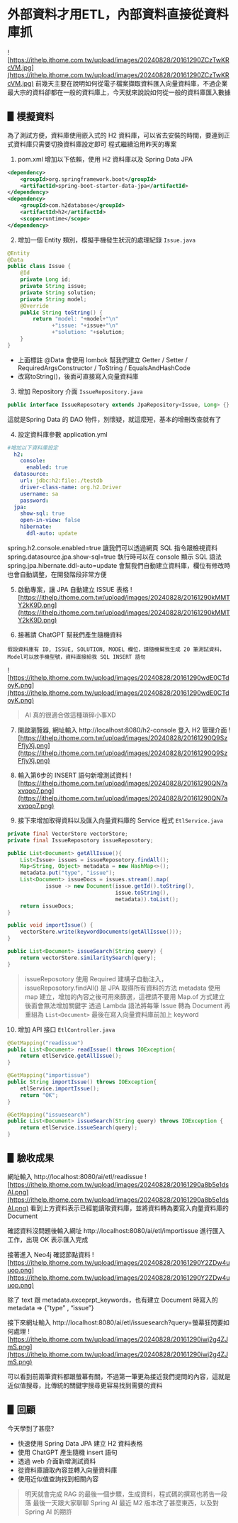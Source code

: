 # 外部資料才用ETL，內部資料直接從資料庫抓
![https://ithelp.ithome.com.tw/upload/images/20240828/20161290ZCzTwKRcVM.jpg](https://ithelp.ithome.com.tw/upload/images/20240828/20161290ZCzTwKRcVM.jpg)
前幾天主要在說明如何從電子檔案擷取資料匯入向量資料庫，不過企業最大宗的資料卻都在一般的資料庫上，今天就來說說如何從一般的資料庫匯入數據

## ▋模擬資料
為了測試方便，資料庫使用嵌入式的 H2 資料庫，可以省去安裝的時間，要連到正式資料庫只需要切換資料庫設定即可
程式繼續沿用昨天的專案
1. pom.xml 增加以下依賴，使用 H2 資料庫以及 Spring Data JPA
```xml
<dependency>
	<groupId>org.springframework.boot</groupId>
	<artifactId>spring-boot-starter-data-jpa</artifactId>
</dependency>
<dependency>
	<groupId>com.h2database</groupId>
	<artifactId>h2</artifactId>
	<scope>runtime</scope>
</dependency>
```

2. 增加一個 Entity 類別，模擬手機發生狀況的處理紀錄 
`Issue.java`
```java
@Entity
@Data
public class Issue {
    @Id
    private Long id;
    private String issue;
    private String solution;
    private String model;
	@Override
	public String toString() {
		return "model: "+model+"\n"
		      +"issue: "+issue+"\n"
			  +"solution: "+solution;
	}
}
```
- 上面標註 @Data 會使用 lombok 幫我們建立 Getter / Setter / RequiredArgsConstructor / ToString / EqualsAndHashCode
- 改寫toString()，後面可直接寫入向量資料庫

3. 增加 Repository 介面 
`IssueRepository.java`
```java
public interface IssueReposotory extends JpaRepository<Issue, Long> {}
```
這就是Spring Data 的 DAO 物件，別懷疑，就這麼短，基本的增刪改查就有了

4. 設定資料庫參數 application.yml
```yaml
#增加以下資料庫設定
  h2:
    console:
      enabled: true
  datasource:
    url: jdbc:h2:file:./testdb
    driver-class-name: org.h2.Driver
    username: sa
    password: 
  jpa:
    show-sql: true
    open-in-view: false
    hibernate:
      ddl-auto: update
```
spring.h2.console.enabled=true 讓我們可以透過網頁 SQL 指令跟檢視資料
spring.datasource.jpa.show-sql=true 執行時可以在 console 顯示 SQL 語法
spring.jpa.hibernate.ddl-auto=update 會幫我們自動建立資料庫，欄位有修改時也會自動調整，在開發階段非常方便

5. 啟動專案，讓 JPA 自動建立 ISSUE 表格
![https://ithelp.ithome.com.tw/upload/images/20240828/20161290kMMTY2kK9D.png](https://ithelp.ithome.com.tw/upload/images/20240828/20161290kMMTY2kK9D.png)

6. 接著請 ChatGPT 幫我們產生隨機資料
```
假設資料庫有 ID, ISSUE, SOLUTION, MODEL 欄位，請隨機幫我生成 20 筆測試資料，
Model可以放手機型號，資料直接給我 SQL INSERT 語句
```
![https://ithelp.ithome.com.tw/upload/images/20240828/20161290wdE0CTdoyK.png](https://ithelp.ithome.com.tw/upload/images/20240828/20161290wdE0CTdoyK.png)
> AI 真的很適合做這種瑣碎小事XD

7. 開啟瀏覽器, 網址輸入 http://localhost:8080/h2-console 登入 H2 管理介面
![https://ithelp.ithome.com.tw/upload/images/20240828/20161290Q9SzFfjyXj.png](https://ithelp.ithome.com.tw/upload/images/20240828/20161290Q9SzFfjyXj.png)

8. 輸入第6步的 INSERT 語句新增測試資料
![https://ithelp.ithome.com.tw/upload/images/20240828/20161290QN7axvqop7.png](https://ithelp.ithome.com.tw/upload/images/20240828/20161290QN7axvqop7.png)

9. 接下來增加取得資料以及匯入向量資料庫的 Service 程式
`EtlService.java`
```java
private final VectorStore vectorStore;
private final IssueReposotory issueReposotory;

public List<Document> getAllIssue(){
	List<Issue> issues = issueReposotory.findAll();
	Map<String, Object> metadata = new HashMap<>();
	metadata.put("type", "issue");
	List<Document> issueDocs = issues.stream().map(
			issue -> new Document(issue.getId().toString(), 
			                      issue.toString(), 
			                      metadata)).toList();
	return issueDocs;
}

public void importIssue() {
	vectorStore.write(keywordDocuments(getAllIssue()));
}

public List<Document> issueSearch(String query) {
    return vectorStore.similaritySearch(query);
}
```
> issueReposotory 使用 Required 建構子自動注入，
> issueReposotory.findAll() 是 JPA 取得所有資料的方法
> metadata 使用 map 建立，增加的內容之後可用來篩選，這裡請不要用 Map.of 方式建立後面會無法增加關鍵字
> 透過 Lambda 語法將每筆 Issue 轉為 Document 再重組為 `List<Document>`
> 最後在寫入向量資料庫前加上 keyword

10. 增加 API 接口 
`EtlController.java`
```java
@GetMapping("readissue")
public List<Document> readIssue() throws IOException{
    return etlService.getAllIssue();
}

@GetMapping("importissue")
public String importIssue() throws IOException{
    etlService.importIssue();
    return "OK";
}

@GetMapping("issuesearch")
public List<Document> issueSearch(String query) throws IOException {
    return etlService.issueSearch(query);
}
```

## ▋驗收成果

網址輸入 http://localhost:8080/ai/etl/readissue
![https://ithelp.ithome.com.tw/upload/images/20240828/20161290a8b5e1dsAl.png](https://ithelp.ithome.com.tw/upload/images/20240828/20161290a8b5e1dsAl.png)
看到上方資料表示已經能讀取資料庫，並將資料轉為要寫入向量資料庫的 Document

確認資料沒問題後輸入網址 http://localhost:8080/ai/etl/importissue 進行匯入工作，出現 OK 表示匯入完成

接著進入 Neo4j 確認節點資料
![https://ithelp.ithome.com.tw/upload/images/20240828/20161290Y2ZDw4uuop.png](https://ithelp.ithome.com.tw/upload/images/20240828/20161290Y2ZDw4uuop.png)

除了 text 跟 metadata.exceprpt_keywords，也有建立 Document 時寫入的 
metadata ⇒ {”type” , “issue”}

接下來網址輸入 http://localhost:8080/ai/etl/issuesearch?query=螢幕狂閃要如何處理
![https://ithelp.ithome.com.tw/upload/images/20240828/20161290iwj2g4ZJmS.png](https://ithelp.ithome.com.tw/upload/images/20240828/20161290iwj2g4ZJmS.png)

可以看到前兩筆資料都跟螢幕有關，不過第一筆更為接近我們提問的內容，這就是近似值搜尋，比傳統的關鍵字搜尋更容易找到需要的資料

## ▋回顧
今天學到了甚麼?
- 快速使用 Spring Data JPA 建立 H2 資料表格
- 使用 ChatGPT 產生隨機 insert 語句
- 透過 web 介面新增測試資料
- 從資料庫讀取內容並轉入向量資料庫
- 使用近似值查詢找到相關內容

> 明天就會完成 RAG 的最後一個步驟，生成資料，程式碼的撰寫也將告一段落
> 最後一天跟大家聊聊 Spring AI 最近 M2 版本改了甚麼東西，以及對 Spring AI 的期許
>
